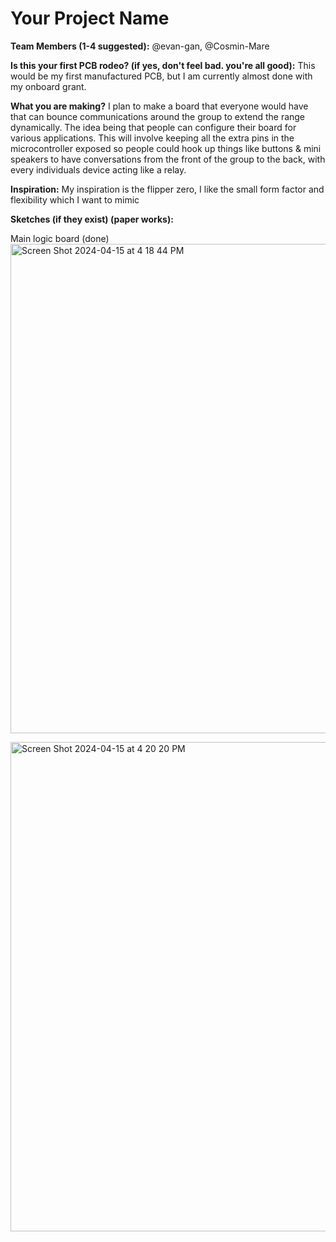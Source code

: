 # Your Project Name

**Team Members (1-4 suggested):** @evan-gan, @Cosmin-Mare

**Is this your first PCB rodeo? (if yes, don't feel bad. you're all good):** This would be my first manufactured PCB, but I am currently almost done with my onboard grant.

**What you are making?** I plan to make a board that everyone would have that can bounce communications around the group to extend the range dynamically. The idea being that people can configure their board for various applications. This will involve keeping all the extra pins in the microcontroller exposed so people could hook up things like buttons & mini speakers to have conversations from the front of the group to the back, with every individuals device acting like a relay.

**Inspiration:** My inspiration is the flipper zero, I like the small form factor and flexibility which I want to mimic

**Sketches (if they exist) (paper works):**

Main logic board (done)
<img width="783" alt="Screen Shot 2024-04-15 at 4 18 44 PM" src="https://github.com/evan-gan/the-trail/assets/139721374/98ddf920-7a2a-466d-bea1-8b9de5cde9ff">

<img width="783" alt="Screen Shot 2024-04-15 at 4 20 20 PM" src="https://github.com/evan-gan/the-trail/assets/139721374/3a6aabc0-eca6-4006-96e3-7066aeab3aab">
